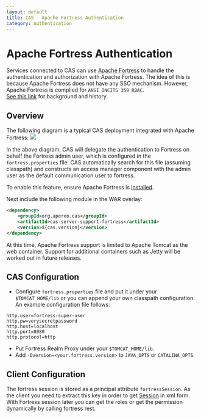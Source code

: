 ```yaml
---
layout: default
title: CAS - Apache Fortress Authentication
category: Authentication
---
```


# Apache Fortress Authentication

Services connected to CAS can use [Apache Fortress](http://directory.apache.org/fortress/) to handle the authentication and authorization with Apache Fortress. 
The idea of this is because Apache Fortress does not have any SSO mechanism. However, Apache Fortress is complied for `ANSI INCITS 359 RBAC`.  
[See this link](http://directory.apache.org/fortress/testimonials.html) for background and history.

## Overview

The following diagram is a typical CAS deployment integrated with Apache Fortress:
![](https://cloud.githubusercontent.com/assets/493782/26521160/f9987de0-430b-11e7-833d-a0e6257a9ebd.PNG)

In the above diagram, CAS will delegate the authentication to Fortress on behalf the Fortress admin user, which is 
configured in the `fortress.properties` file. CAS automatically search for this file (assuming classpath) 
and constructs an access manager component with the admin user as the default communication user to fortress.

To enable this feature, ensure Apache Fortress is [installed](http://directory.apache.org/fortress/installation.html "apache fortress installation").

Next include the following module in the WAR overlay:  

```xml
<dependency>
    <groupId>org.apereo.cas</groupId>
    <artifactId>cas-server-support-fortress</artifactId>
    <version>${cas.version}</version>
</dependency>
```  

At this time, Apache Fortress support is limited to Apache Tomcat as the web container. 
Support for additional containers such as Jetty will be worked out in future releases.

## CAS Configuration

- Configure `fortress.properties` file and put it under your `$TOMCAT_HOME/lib` or you can append your own classpath configuration. An example configuration
file follows:

```properties
http.user=fortress-super-user
http.pw=verysecretpassword
http.host=localhost
http.port=8080
http.protocol=http
```
 
- Put Fortress Realm Proxy under your `$TOMCAT_HOME/lib`.
- Add `-Dversion=<your.fortress.version>` to `JAVA_OPTS` or `CATALINA_OPTS`.  

## Client Configuration

The fortress session is stored as a principal attribute `fortressSession`. As the client you need to extract 
this key in order to get [Session](http://directory.apache.org/fortress/gen-docs/latest/apidocs/org/apache/directory/fortress/core/model/Session.html) 
in xml form. With Fortress session later you can get the roles or get the permission dynamically by calling fortress rest.

